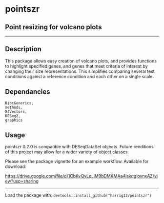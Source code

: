 # pointszr

## Point resizing for volcano plots

-----------------------------------------------

## Description

This package allows easy creation of volcano plots, and provides functions to highlight specified genes, and genes that meet criteria of interest by changing their size representations. This simplifies comparing several test conditions against a reference condition and each other on a single scale.

## Dependancies 
    BiocGenerics,
    methods,
    S4Vectors,
    DESeq2,
    graphics

## Usage

pointszr 0.2.0 is compatible with DESeqDataSet objects. Future renditions of this project may allow for a wider variety of object classes.

Please see the package vignette for an example workflow. Available for download:

https://drive.google.com/file/d/1CbKvQyLq_iM9bDMKMAa4lskqgiovnxAZ/view?usp=sharing

-----------------------------------------------

Load the package with:
    `devtools::install_github("harrig12/pointszr")`


